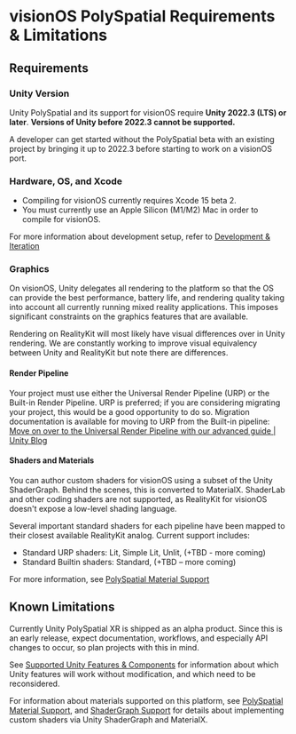 # visionOS PolySpatial Requirements & Limitations

## Requirements
### Unity Version

Unity PolySpatial and its support for visionOS require **Unity 2022.3 (LTS) or later**.  **Versions of Unity before 2022.3 cannot be supported.**

A developer can get started without the PolySpatial beta with an existing project by bringing it up to 2022.3 before starting to work on a visionOS port.

### Hardware, OS, and Xcode
- Compiling for visionOS currently requires Xcode 15 beta 2.
- You must currently use an Apple Silicon (M1/M2) Mac in order to compile for visionOS. 

For more information about development setup, refer to [Development & Iteration](DevelopmentAndIteration.md)

### Graphics 
On visionOS, Unity delegates all rendering to the platform so that the OS can provide the best performance, battery life, and rendering quality taking into account all currently running mixed reality applications. This imposes significant constraints on the graphics features that are available.

Rendering on RealityKit will most likely have visual differences over in Unity rendering. We are constantly working to improve visual equivalency between Unity and RealityKit but note there are differences.

#### Render Pipeline
Your project must use either the Universal Render Pipeline (URP) or the Built-in Render Pipeline. URP is preferred; if you are considering migrating your project, this would be a good opportunity to do so. Migration documentation is available for moving to URP from the Built-in pipeline: [Move on over to the Universal Render Pipeline with our advanced guide | Unity Blog](https://blog.unity.com/technology/move-on-over-to-the-universal-render-pipeline-with-our-advanced-guide)

#### Shaders and Materials
You can author custom shaders for visionOS using a subset of the Unity ShaderGraph. Behind the scenes, this is converted to MaterialX. ShaderLab and other coding shaders are not supported, as RealityKit for visionOS doesn't expose a low-level shading language. 

Several important standard shaders for each pipeline have been mapped to their closest available RealityKit analog. Current support includes:
* Standard URP shaders: Lit, Simple Lit, Unlit, (+TBD - more coming)
* Standard Builtin shaders: Standard, (+TBD – more coming)

For more information, see [PolySpatial Material Support](Materials.md)

## Known Limitations
Currently Unity PolySpatial XR is shipped as an alpha product. Since this is an early release, expect documentation, workflows, and especially API changes to occur, so plan projects with this in mind.

See [Supported Unity Features & Components](SupportedFeatures.md) for information about which Unity features will work without modification, and which need to be reconsidered. 

For information about materials supported on this platform, see [PolySpatial Material Support](Materials.md), and [ShaderGraph Support](ShaderGraph.md) for details about implementing custom shaders via Unity ShaderGraph and MaterialX.
